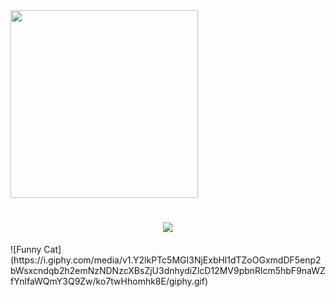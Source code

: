 
<div style={position="relative"}>
  <img width="300"  src="https://i.postimg.cc/jj0928WZ/shayna-douglas-H8qwry-GP-h0-unsplash.jpg"/>
<h1 align="center">
    <img src="https://readme-typing-svg.herokuapp.com/?font=Righteous&size=35&center=true&vCenter=true&width=500&height=70&duration=4000&lines=Hi+There!+👋;+I'm+Md+Ibrahim+Khan+Adib!;" />
</h1>

</div>
![Funny Cat](https://i.giphy.com/media/v1.Y2lkPTc5MGI3NjExbHl1dTZoOGxmdDF5enp2bWsxcndqb2h2emNzNDNzcXBsZjU3dnhydiZlcD12MV9pbnRlcm5hbF9naWZfYnlfaWQmY3Q9Zw/ko7twHhomhk8E/giphy.gif)

<!--
**Adibkhan619/AdibKhan619** is a ✨ _special_ ✨ repository because its `README.md` (this file) appears on your GitHub profile.

Here are some ideas to get you started:

- 🔭 I’m currently working on ...
- 🌱 I’m currently learning ...
- 👯 I’m looking to collaborate on ...
- 🤔 I’m looking for help with ...
- 💬 Ask me about ...
- 📫 How to reach me: ...
- 😄 Pronouns: ...
- ⚡ Fun fact: ...
-->
